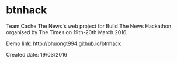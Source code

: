 # btnhack

Team Cache The News's web project for Build The News Hackathon organised by The Times on 19th-20th March 2016.

Demo link: http://phuongt994.github.io/btnhack

Created date: 19/03/2016
